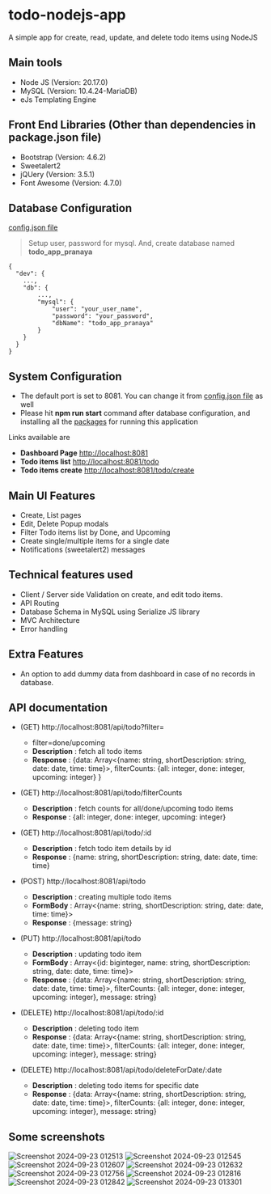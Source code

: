 # todo-nodejs-app
A simple app for create, read, update, and delete todo items using NodeJS

## Main tools
* Node JS (Version: 20.17.0)
* MySQL (Version: 10.4.24-MariaDB)
* eJs Templating Engine

## Front End Libraries (Other than dependencies in package.json file)
* Bootstrap (Version: 4.6.2)
* Sweetalert2
* jQUery (Version: 3.5.1)
* Font Awesome (Version: 4.7.0)

## Database Configuration

[config.json file](https://github.com/praghubanshi12/todo-nodejs-app/blob/main/config.json)

> Setup user, password for mysql. And, create database named **todo_app_pranaya**
```
{
  "dev": {
    ...,
    "db": {
        ...,
        "mysql": {
            "user": "your_user_name",
            "password": "your_password",
            "dbName": "todo_app_pranaya"
        }
    }    
  }
}
```
## System Configuration

* The default port is set to 8081. You can change it from [config.json file](https://github.com/praghubanshi12/todo-nodejs-app/blob/main/config.json) as well
* Please hit **npm run start** command after database configuration, and installing all the [packages](https://github.com/praghubanshi12/todo-nodejs-app/blob/main/package.json) for running this application

Links available are
* **Dashboard Page** [http://localhost:8081](http://localhost:8081)
* **Todo items list** [http://localhost:8081/todo](http://localhost:8081/todo)
* **Todo items create** [http://localhost:8081/todo/create](http://localhost:8081/todo/create)

## Main UI Features
* Create, List pages
* Edit, Delete Popup modals
* Filter Todo items list by Done, and Upcoming
* Create single/multiple items for a single date
* Notifications (sweetalert2) messages

## Technical features used
* Client / Server side Validation on create, and edit todo items.
* API Routing
* Database Schema in MySQL using Serialize JS library
* MVC Architecture
* Error handling

## Extra Features
* An option to add dummy data from dashboard in case of no records in database.

## API documentation

* (GET) http://localhost:8081/api/todo?filter=
  * filter=done/upcoming
  * **Description** : fetch all todo items 
  * **Response** : {data: Array<{name: string, shortDescription: string, date: date, time: time}>, filterCounts: {all: integer, done: integer, upcoming: integer} }
 
* (GET) http://localhost:8081/api/todo/filterCounts
  * **Description** : fetch counts for all/done/upcoming todo items
  * **Response** :  {all: integer, done: integer, upcoming: integer}

* (GET) http://localhost:8081/api/todo/:id
  * **Description** : fetch todo item details by id
  * **Response** :  {name: string, shortDescription: string, date: date, time: time}

* (POST) http://localhost:8081/api/todo
  * **Description** : creating multiple todo items
  * **FormBody** : Array<{name: string, shortDescription: string, date: date, time: time}>
  * **Response** :  {message: string}
 
* (PUT) http://localhost:8081/api/todo
  * **Description** : updating todo item
  * **FormBody** : Array<{id: biginteger, name: string, shortDescription: string, date: date, time: time}>
  * **Response** :  {data: Array<{name: string, shortDescription: string, date: date, time: time}>, filterCounts: {all: integer, done: integer, upcoming: integer}, message: string}
 
* (DELETE) http://localhost:8081/api/todo/:id
  * **Description** : deleting todo item
  * **Response** :  {data: Array<{name: string, shortDescription: string, date: date, time: time}>, filterCounts: {all: integer, done: integer, upcoming: integer}, message: string}
 
* (DELETE) http://localhost:8081/api/todo/deleteForDate/:date
  * **Description** : deleting todo items for specific date
  * **Response** :  {data: Array<{name: string, shortDescription: string, date: date, time: time}>, filterCounts: {all: integer, done: integer, upcoming: integer}, message: string}

## Some screenshots

![Screenshot 2024-09-23 012513](https://github.com/user-attachments/assets/516aaf00-7491-4e2b-9387-210f197bdd9d)
![Screenshot 2024-09-23 012545](https://github.com/user-attachments/assets/a00f4bbd-bf42-4bf0-82e7-992865755c10)
![Screenshot 2024-09-23 012607](https://github.com/user-attachments/assets/1831ed35-f666-4c52-af13-075464a1ac5c)
![Screenshot 2024-09-23 012632](https://github.com/user-attachments/assets/3f2b1900-6703-4ea2-a9a5-a14427917a67)
![Screenshot 2024-09-23 012756](https://github.com/user-attachments/assets/b0888d69-71ed-4d8f-ad9f-c8ee6aa6db59)
![Screenshot 2024-09-23 012816](https://github.com/user-attachments/assets/b07c1f5e-f865-4af3-993f-e23f0c89de69)
![Screenshot 2024-09-23 012842](https://github.com/user-attachments/assets/beb78cea-ee1f-489c-956b-80aea95478dd)
![Screenshot 2024-09-23 013301](https://github.com/user-attachments/assets/5d5f50bf-2476-449d-b197-77036248d7cb)


